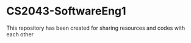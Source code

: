 # CS2043-SoftwareEng1
This repository has been created for sharing resources and codes with each other 
